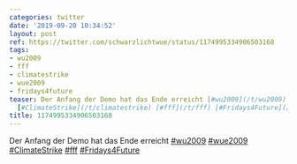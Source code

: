 ```yaml
---
categories: twitter
date: '2019-09-20 10:34:52'
layout: post
ref: https://twitter.com/schwarzlichtwue/status/1174995334906503168
tags:
- wu2009
- fff
- climatestrike
- wue2009
- fridays4future
teaser: Der Anfang der Demo hat das Ende erreicht [#wu2009](/t/wu2009) [#wue2009](/t/wue2009)
  [#ClimateStrike](/t/climatestrike) [#fff](/t/fff) [#Fridays4Future](/t/fridays4future)
title: 1174995334906503168
---
```

Der Anfang der Demo hat das Ende erreicht [#wu2009](/t/wu2009) [#wue2009](/t/wue2009) [#ClimateStrike](/t/climatestrike) [#fff](/t/fff) [#Fridays4Future](/t/fridays4future)